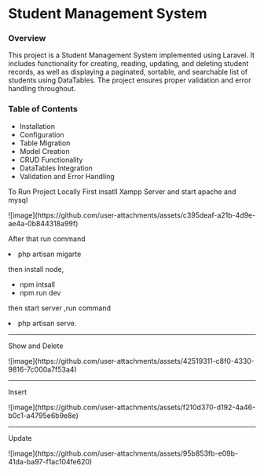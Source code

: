 <h1>Student Management System</h1>
<h3>Overview</h3>
<p>
    This project is a Student Management System implemented using Laravel. It includes functionality for creating, reading, updating, and deleting student records, as well as displaying a paginated, sortable, and searchable list of students using DataTables. The project ensures proper validation and error handling throughout.
</p>
<h3>Table of Contents</h3>
<ul>
<li>Installation</li>
<li>Configuration</li>
<li>Table Migration</li>
<li>Model Creation</li>
<li>CRUD Functionality</li>
<li>DataTables Integration</li>
<li>Validation and Error Handling</li>
</ul>

<p>To Run Project Locally First insatll Xampp Server and start apache and mysql</p>
![image](https://github.com/user-attachments/assets/c395deaf-a21b-4d9e-ae4a-0b844318a99f)

<p>After that run command</p>
<li>php artisan migarte</li>

<p>then install node,</p>
<ul>
    <li>npm intsall</li>
    <li>npm run dev</li>
</ul>

<p>then start server ,run command </p>
<li>php artisan serve.</li>
<hr>
<p>Show and Delete</p>
![image](https://github.com/user-attachments/assets/42519311-c8f0-4330-9816-7c000a7f53a4)
<hr>
<p>Insert</p>
![image](https://github.com/user-attachments/assets/f210d370-d192-4a46-b0c1-a4795e6b9e8e)
<hr>
<p>Update</p>
![image](https://github.com/user-attachments/assets/95b853fb-e09b-41da-ba97-f1ac104fe620)


